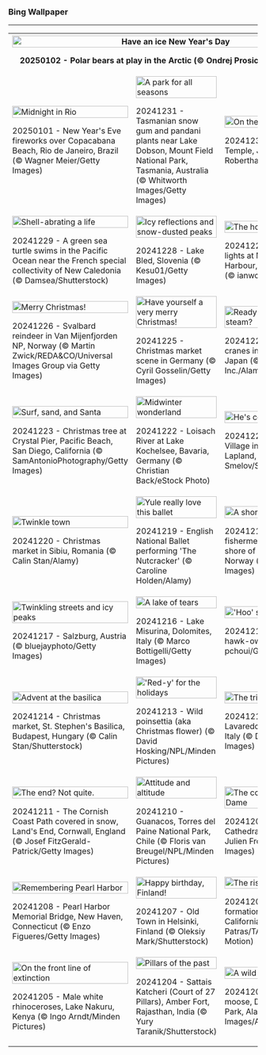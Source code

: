 <h3>
 Bing Wallpaper
</h3>
<hr/>
<table>
<tr>
<th colspan="3">
<img alt="Have an ice New Year's Day" src="https://www.bing.com/th?id=OHR.PolarBearSwim_EN-US7610036047_UHD.jpg&amp;rf=LaDigue_UHD.jpg&amp;pid=hp&amp;w=3840&amp;h=2160&amp;rs=1&amp;c=4" width="100%"/><p>20250102 - Polar bears at play in the Arctic (© Ondrej Prosicky/Shutterstock)</p></th>
</tr>
<tr>
<td><img alt="Midnight in Rio" src="https://www.bing.com/th?id=OHR.RioNewYear_EN-US7216341802_UHD.jpg&amp;rf=LaDigue_UHD.jpg&amp;pid=hp&amp;w=3840&amp;h=2160&amp;rs=1&amp;c=4" width="100%"/><p>20250101 - New Year's Eve fireworks over Copacabana Beach, Rio de Janeiro, Brazil (© Wagner Meier/Getty Images)</p></td>
<td><img alt="A park for all seasons" src="https://www.bing.com/th?id=OHR.MountFieldNP_EN-US6905459745_UHD.jpg&amp;rf=LaDigue_UHD.jpg&amp;pid=hp&amp;w=3840&amp;h=2160&amp;rs=1&amp;c=4" width="100%"/><p>20241231 - Tasmanian snow gum and pandani plants near Lake Dobson, Mount Field National Park, Tasmania, Australia (© Whitworth Images/Getty Images)</p></td>
<td><img alt="On the sacred mountain" src="https://www.bing.com/th?id=OHR.BorobudurBells_EN-US6354350828_UHD.jpg&amp;rf=LaDigue_UHD.jpg&amp;pid=hp&amp;w=3840&amp;h=2160&amp;rs=1&amp;c=4" width="100%"/><p>20241230 - Borobudur Temple, Java, Indonesia (© Robertharding/Shutterstock)</p></td>
</tr>
<tr>
<td><img alt="Shell-abrating a life" src="https://www.bing.com/th?id=OHR.CoralTurtle_EN-US6100263163_UHD.jpg&amp;rf=LaDigue_UHD.jpg&amp;pid=hp&amp;w=3840&amp;h=2160&amp;rs=1&amp;c=4" width="100%"/><p>20241229 - A green sea turtle swims in the Pacific Ocean near the French special collectivity of New Caledonia (© Damsea/Shutterstock)</p></td>
<td><img alt="Icy reflections and snow-dusted peaks" src="https://www.bing.com/th?id=OHR.LakeBledSnow_EN-US5836531079_UHD.jpg&amp;rf=LaDigue_UHD.jpg&amp;pid=hp&amp;w=3840&amp;h=2160&amp;rs=1&amp;c=4" width="100%"/><p>20241228 - Lake Bled, Slovenia (© Kesu01/Getty Images)</p></td>
<td><img alt="The holidays continue" src="https://www.bing.com/th?id=OHR.MouseholeXmas_EN-US1272999190_UHD.jpg&amp;rf=LaDigue_UHD.jpg&amp;pid=hp&amp;w=3840&amp;h=2160&amp;rs=1&amp;c=4" width="100%"/><p>20241227 - Christmas lights at Mousehole Harbour, Cornwall, England (© ianwool/Getty Images)</p></td>
</tr>
<tr>
<td><img alt="Merry Christmas!" src="https://www.bing.com/th?id=OHR.ReindeerTrio_EN-US1000272747_UHD.jpg&amp;rf=LaDigue_UHD.jpg&amp;pid=hp&amp;w=3840&amp;h=2160&amp;rs=1&amp;c=4" width="100%"/><p>20241226 - Svalbard reindeer in Van Mijenfjorden NP, Norway (© Martin Zwick/REDA&amp;CO/Universal Images Group via Getty Images)</p></td>
<td><img alt="Have yourself a very merry Christmas!" src="https://www.bing.com/th?id=OHR.SantaSnowglobe_EN-US0704281966_UHD.jpg&amp;rf=LaDigue_UHD.jpg&amp;pid=hp&amp;w=3840&amp;h=2160&amp;rs=1&amp;c=4" width="100%"/><p>20241225 - Christmas market scene in Germany (© Cyril Gosselin/Getty Images)</p></td>
<td><img alt="Ready to let off some steam?" src="https://www.bing.com/th?id=OHR.FestivusCranes_EN-US0396321898_UHD.jpg&amp;rf=LaDigue_UHD.jpg&amp;pid=hp&amp;w=3840&amp;h=2160&amp;rs=1&amp;c=4" width="100%"/><p>20241224 - Red-crowned cranes in Kushiro, Hokkaido, Japan (© Wirestock, Inc./Alamy)</p></td>
</tr>
<tr>
<td><img alt="Surf, sand, and Santa" src="https://www.bing.com/th?id=OHR.CrystalPier_EN-US0086755810_UHD.jpg&amp;rf=LaDigue_UHD.jpg&amp;pid=hp&amp;w=3840&amp;h=2160&amp;rs=1&amp;c=4" width="100%"/><p>20241223 - Christmas tree at Crystal Pier, Pacific Beach, San Diego, California (© SamAntonioPhotography/Getty Images)</p></td>
<td><img alt="Midwinter wonderland" src="https://www.bing.com/th?id=OHR.BavarianWinter_EN-US9813996975_UHD.jpg&amp;rf=LaDigue_UHD.jpg&amp;pid=hp&amp;w=3840&amp;h=2160&amp;rs=1&amp;c=4" width="100%"/><p>20241222 - Loisach River at Lake Kochelsee, Bavaria, Germany (© Christian Back/eStock Photo)</p></td>
<td><img alt="He's coming to town..." src="https://www.bing.com/th?id=OHR.SantaClausVillage_EN-US9527661842_UHD.jpg&amp;rf=LaDigue_UHD.jpg&amp;pid=hp&amp;w=3840&amp;h=2160&amp;rs=1&amp;c=4" width="100%"/><p>20241221 - Santa Claus Village in Rovaniemi, Lapland, Finland (© Smelov/Shutterstock)</p></td>
</tr>
<tr><td><img alt="Twinkle town" src="https://www.bing.com/th?id=OHR.SibiuRomania_EN-US9223739756_UHD.jpg&amp;rf=LaDigue_UHD.jpg&amp;pid=hp&amp;w=3840&amp;h=2160&amp;rs=1&amp;c=4" width="100%"/><p>20241220 - Christmas market in Sibiu, Romania (© Calin Stan/Alamy)</p></td><td><img alt="Yule really love this ballet" src="https://www.bing.com/th?id=OHR.NutcrackerBallet_EN-US8927830113_UHD.jpg&amp;rf=LaDigue_UHD.jpg&amp;pid=hp&amp;w=3840&amp;h=2160&amp;rs=1&amp;c=4" width="100%"/><p>20241219 - English National Ballet performing 'The Nutcracker' (© Caroline Holden/Alamy)</p></td><td><img alt="A shore to adore" src="https://www.bing.com/th?id=OHR.ReinefjordenNorway_EN-US8636083241_UHD.jpg&amp;rf=LaDigue_UHD.jpg&amp;pid=hp&amp;w=3840&amp;h=2160&amp;rs=1&amp;c=4" width="100%"/><p>20241218 - Traditional red fishermen's cabins on the shore of Reinefjorden, Norway (© Pilat666/Getty Images)</p></td></tr><tr><td><img alt="Twinkling streets and icy peaks" src="https://www.bing.com/th?id=OHR.SalzburgSnow_EN-US8262729220_UHD.jpg&amp;rf=LaDigue_UHD.jpg&amp;pid=hp&amp;w=3840&amp;h=2160&amp;rs=1&amp;c=4" width="100%"/><p>20241217 - Salzburg, Austria (© bluejayphoto/Getty Images)</p></td><td><img alt="A lake of tears" src="https://www.bing.com/th?id=OHR.MisurinaLake_EN-US7921587884_UHD.jpg&amp;rf=LaDigue_UHD.jpg&amp;pid=hp&amp;w=3840&amp;h=2160&amp;rs=1&amp;c=4" width="100%"/><p>20241216 - Lake Misurina, Dolomites, Italy (© Marco Bottigelli/Getty Images)</p></td><td><img alt="'Hoo' said that?" src="https://www.bing.com/th?id=OHR.NorthernHawkOwl_EN-US7592435350_UHD.jpg&amp;rf=LaDigue_UHD.jpg&amp;pid=hp&amp;w=3840&amp;h=2160&amp;rs=1&amp;c=4" width="100%"/><p>20241215 - Northern hawk-owl, Canada (© pchoui/Getty Images)</p></td></tr><tr><td><img alt="Advent at the basilica" src="https://www.bing.com/th?id=OHR.ChristmasBudapest_EN-US0865695821_UHD.jpg&amp;rf=LaDigue_UHD.jpg&amp;pid=hp&amp;w=3840&amp;h=2160&amp;rs=1&amp;c=4" width="100%"/><p>20241214 - Christmas market, St. Stephen's Basilica, Budapest, Hungary (© Calin Stan/Shutterstock)</p></td><td><img alt="'Red-y' for the holidays" src="https://www.bing.com/th?id=OHR.WildPoinsettia_EN-US8728271702_UHD.jpg&amp;rf=LaDigue_UHD.jpg&amp;pid=hp&amp;w=3840&amp;h=2160&amp;rs=1&amp;c=4" width="100%"/><p>20241213 - Wild poinsettia (aka Christmas flower) (© David Hosking/NPL/Minden Pictures)</p></td><td><img alt="The triumphant trio" src="https://www.bing.com/th?id=OHR.DolomitesSky_EN-US8624061239_UHD.jpg&amp;rf=LaDigue_UHD.jpg&amp;pid=hp&amp;w=3840&amp;h=2160&amp;rs=1&amp;c=4" width="100%"/><p>20241212 - Tre Cime di Lavaredo, Sexten Dolomites, Italy (© Daniel Maran/Getty Images)</p></td></tr><tr><td><img alt="The end? Not quite." src="https://www.bing.com/th?id=OHR.CornwallSnow_EN-US8476437458_UHD.jpg&amp;rf=LaDigue_UHD.jpg&amp;pid=hp&amp;w=3840&amp;h=2160&amp;rs=1&amp;c=4" width="100%"/><p>20241211 - The Cornish Coast Path covered in snow, Land's End, Cornwall, England (© Josef FitzGerald-Patrick/Getty Images)</p></td><td><img alt="Attitude and altitude" src="https://www.bing.com/th?id=OHR.GuanacosChile_EN-US8209106662_UHD.jpg&amp;rf=LaDigue_UHD.jpg&amp;pid=hp&amp;w=3840&amp;h=2160&amp;rs=1&amp;c=4" width="100%"/><p>20241210 - Guanacos, Torres del Paine National Park, Chile (© Floris van Breugel/NPL/Minden Pictures)</p></td><td><img alt="The comeback of Notre-Dame" src="https://www.bing.com/th?id=OHR.ReopeningNotreDame_EN-US8084146311_UHD.jpg&amp;rf=LaDigue_UHD.jpg&amp;pid=hp&amp;w=3840&amp;h=2160&amp;rs=1&amp;c=4" width="100%"/><p>20241209 - Notre-Dame Cathedral, Paris, France (© Julien Fromentin/Getty Images)</p></td></tr><tr><td><img alt="Remembering Pearl Harbor" src="https://www.bing.com/th?id=OHR.NewHavenBridge_EN-US7922266620_UHD.jpg&amp;rf=LaDigue_UHD.jpg&amp;pid=hp&amp;w=3840&amp;h=2160&amp;rs=1&amp;c=4" width="100%"/><p>20241208 - Pearl Harbor Memorial Bridge, New Haven, Connecticut (© Enzo Figueres/Getty Images)</p></td><td><img alt="Happy birthday, Finland!" src="https://www.bing.com/th?id=OHR.HelsinkiDusk_EN-US7738977648_UHD.jpg&amp;rf=LaDigue_UHD.jpg&amp;pid=hp&amp;w=3840&amp;h=2160&amp;rs=1&amp;c=4" width="100%"/><p>20241207 - Old Town in Helsinki, Finland (© Oleksiy Mark/Shutterstock)</p></td><td><img alt="The rise of tufa" src="https://www.bing.com/th?id=OHR.MonoTufa_EN-US7607210506_UHD.jpg&amp;rf=LaDigue_UHD.jpg&amp;pid=hp&amp;w=3840&amp;h=2160&amp;rs=1&amp;c=4" width="100%"/><p>20241206 - Tufa formations in Mono Lake, California (© Susanna Patras/TANDEM Stills + Motion)</p></td></tr><tr><td><img alt="On the front line of extinction" src="https://www.bing.com/th?id=OHR.RhinosKenya_EN-US7514650014_UHD.jpg&amp;rf=LaDigue_UHD.jpg&amp;pid=hp&amp;w=3840&amp;h=2160&amp;rs=1&amp;c=4" width="100%"/><p>20241205 - Male white rhinoceroses, Lake Nakuru, Kenya (© Ingo Arndt/Minden Pictures)</p></td><td><img alt="Pillars of the past" src="https://www.bing.com/th?id=OHR.JaipurFort_EN-US7275752190_UHD.jpg&amp;rf=LaDigue_UHD.jpg&amp;pid=hp&amp;w=3840&amp;h=2160&amp;rs=1&amp;c=4" width="100%"/><p>20241204 - Sattais Katcheri (Court of 27 Pillars), Amber Fort, Rajasthan, India (© Yury Taranik/Shutterstock)</p></td><td><img alt="A wild stare" src="https://www.bing.com/th?id=OHR.SnowMoose_EN-US6949674639_UHD.jpg&amp;rf=LaDigue_UHD.jpg&amp;pid=hp&amp;w=3840&amp;h=2160&amp;rs=1&amp;c=4" width="100%"/><p>20241203 - Female moose, Denali National Park, Alaska (© Cavan Images/Alamy)</p></td></tr></table>
